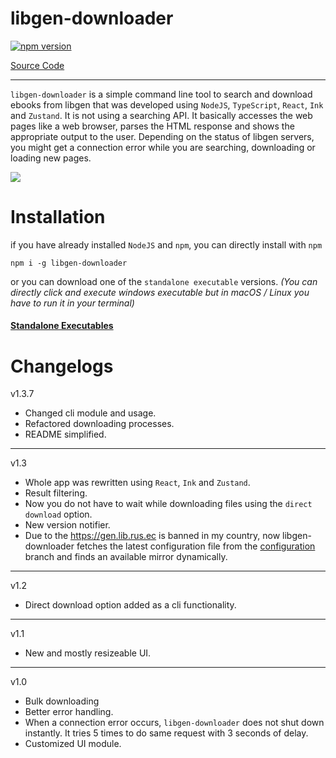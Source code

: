 # libgen-downloader 

[![npm version](https://badge.fury.io/js/libgen-downloader.svg)](https://badge.fury.io/js/libgen-downloader)

[Source Code](https://github.com/obsfx/libgen-downloader)

---

`libgen-downloader` is a simple command line tool to search and download ebooks from libgen that was developed using `NodeJS`, `TypeScript`, `React`, `Ink` and `Zustand`. It is not using a searching API. It basically accesses the web pages like a web browser, parses the HTML response and shows the appropriate output to the user. Depending on the status of libgen servers, you might get a connection error while you are searching, downloading or loading new pages.




![](https://raw.githubusercontent.com/obsfx/libgen-downloader/gh-pages/media/demo.gif)



# Installation

if you have already installed `NodeJS` and `npm`, you can directly install with `npm`



```
npm i -g libgen-downloader
```

or you can download one of the `standalone executable` versions. *(You can directly click and execute windows executable but in macOS / Linux you have to run it in your terminal)*

#### [Standalone Executables](https://github.com/obsfx/libgen-cli-downloader/releases)







# Changelogs

v1.3.7

- Changed cli module and usage.
- Refactored downloading processes.
- README simplified.

---

v1.3

- Whole app was rewritten using `React`, `Ink` and `Zustand`.
- Result filtering.
- Now you do not have to wait while downloading files using the `direct download` option.
- New version notifier.
- Due to the https://gen.lib.rus.ec is banned in my country, now libgen-downloader fetches the latest configuration file from the [configuration](https://github.com/obsfx/libgen-downloader/tree/configuration) branch and finds an available mirror dynamically.

---

v1.2

- Direct download option added as a cli functionality.

---

v1.1

- New and mostly resizeable UI.

---

v1.0

- Bulk downloading
- Better error handling.
- When a connection error occurs, `libgen-downloader` does not shut down instantly. It tries 5 times to do same request with 3 seconds of delay.
- Customized UI module.
